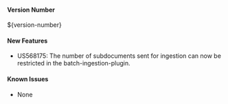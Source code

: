 #### Version Number
${version-number}

#### New Features
- US568175: The number of subdocuments sent for ingestion can now be restricted in the batch-ingestion-plugin.

#### Known Issues
- None
